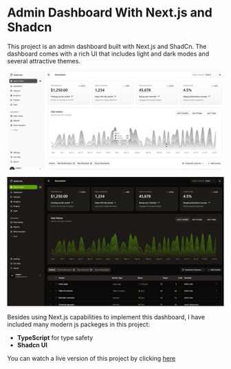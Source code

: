 # Admin Dashboard With Next.js and Shadcn

This project is an admin dashboard built with Next.js and ShadCn. The dashboard comes with a rich UI that includes light and dark modes and several attractive themes.

![Light Dashboard](./assets/catalogue/dashboard_light.jpeg)

![Dark Green Dashboard](./assets/catalogue/dashboard_dark_green.jpeg)

Besides using Next.js capabilities to implement this dashboard, I have included many modern js packeges in this project:

- **TypeScript** for type safety
- **Shadcn UI**

You can watch a live version of this project by clicking [here](https://admin-dashboard-with-next-js-shadcn.vercel.app)
